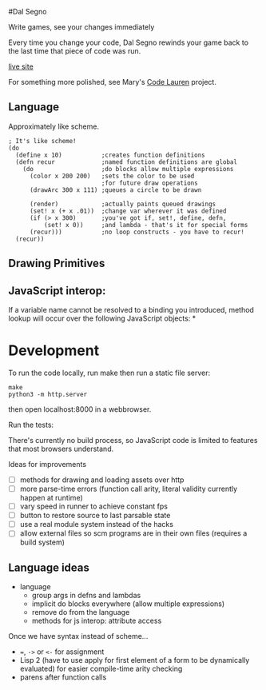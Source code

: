 #Dal Segno

Write games, see your changes immediately

Every time you change your code, Dal Segno rewinds your game
back to the last time that piece of code was run.

[live site](http://dalsegno.ballingt.com/)



For something more polished, see Mary's [Code Lauren](http://codelauren.com/)
project.


## Language
Approximately like scheme.

    ; It's like scheme!
    (do
      (define x 10)           ;creates function definitions
      (defn recur             ;named function definitions are global
        (do                   ;do blocks allow multiple expressions
          (color x 200 200)   ;sets the color to be used
                              ;for future draw operations
          (drawArc 300 x 111) ;queues a circle to be drawn

          (render)            ;actually paints queued drawings
          (set! x (+ x .01))  ;change var wherever it was defined
          (if (> x 300)       ;you've got if, set!, define, defn,
              (set! x 0))     ;and lambda - that's it for special forms
          (recur)))           ;no loop constructs - you have to recur!
      (recur))

## Drawing Primitives


## JavaScript interop:

If a variable name cannot be resolved to a binding you introduced,
method lookup will occur over the following JavaScript objects:
* 




# Development

To run the code locally, run make then run a static file server:

    make
    python3 -m http.server

then open localhost:8000 in a webbrowser.

Run the tests:

There's currently no build process, so JavaScript code
is limited to features that most browsers understand.

Ideas for improvements

  - [ ] methods for drawing and loading assets over http
  - [ ] more parse-time errors (function call arity, literal validity
        currently happen at runtime)
  - [ ] vary speed in runner to achieve constant fps
  - [ ] button to restore source to last parsable state
  - [ ] use a real module system instead of the hacks
  - [ ] allow external files so scm programs are in their own files (requires
        a build system)

Language ideas
--------------

* language
  - group args in defns and lambdas
  - implicit do blocks everywhere (allow multiple expressions)
  - remove do from the language
  - methods for js interop: attribute access

Once we have syntax instead of scheme...

* `=`, `->` or `<-` for assignment
* Lisp 2 (have to use apply for first element of a form to be dynamically
  evaluated) for easier compile-time arity checking
* parens after function calls



